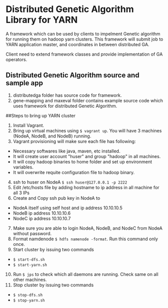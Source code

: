 # Distributed Genetic Algorithm Library for YARN

A framework which can be used by clients to impelment Genetic algorithm for running them on hadoop yarn clusters.
This framework will submit job to YARN application master, and coordinates in between distributed GA.

Client need to extend framework classes and provide implementation of GA operators.

## Distributed Genetic Algorithm source and sample app
1. distributedga folder has source code for framework. 
2. gene-mapping and maxeval folder contains example source code which uses framework for distributed Genetic Algorithm.

##Steps to bring up YARN cluster
1. Install Vagrant.
2. Bring up virtual machines using `$ vagrant up`. You will have 3 machines (NodeA, NodeB, and NodeB) running.
3. Vagrant provisioning will make sure each file has following:
  - Necessary softwares like java, maven, etc installed.
  - It will create user account "huser" and group "hadoop" in all machines.
  - It will copy hadoop binaries to home folder and set up environment variables.
  - It will overwrite requite configuration file to hadoop binary.
4. ssh to huser on NodeA `$ ssh huser@127.0.0.1 -p 2222`
5. Edit /etc/hosts file by adding hostname to ip address in all machine for all 3 IPs
6. Create and Copy ssh pub key in NodeA to 
  - NodeA itself using self host and ip address 10.10.10.5
  - NodeB ip address 10.10.10.6
  - NodeC ip address 10.10.10.7
7. Make sure you are able to login NodeA, NodeB, and NodeC from NodeA without password.
8. Format namdenode `$ hdfs namenode -format`. Run this command only once.
9. Start cluster by issuing two commands
  - `$ start-dfs.sh`
  - `$ start-yarn.sh`
10. Run `$ jps` to check which all daemons are running. Check same on all other machines.
11. Stop cluster by issuing two commands
  - `$ stop-dfs.sh`
  - `$ stop-yarn.sh`


